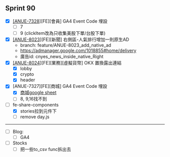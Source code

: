 ## Sprint 90

* [x] [\[ANUE-7328](https://cnyesrd.atlassian.net/browse/ANUE-7328)]\[FE][會員] GA4 Event Code 埋設
	* [ ] 7
	* [ ] 9 (clickItem改為只收集美股下單/台股下單)
* [x] [\[ANUE-8023](https://cnyesrd.atlassian.net/browse/ANUE-8023)]\[FE][新聞] 右側區-人氣排行增加一則原生AD
	* branch: feature/ANUE-8023_add_native_ad
	* https://admanager.google.com/1018855#home/delivery
	* 廣告id: cnyes_news_inside_native_Right
* [x] [\[ANUE-8024]()][FE][業務][虛擬貨幣] OKX 置換露出連結
	* [x] lobby
	* [x] crypto
	* [x] header
 * [x] [ANUE-7327\]\[FE\][商城] GA4 Event Code 埋設
	* [x]  [商城google sheet](https://docs.google.com/spreadsheets/d/1V80W0yDOsY9S3-Ci2nStJDBK9KWBDAjkMfGsA6qzfsg/edit#gid=417379691)
	* [ ] 8, 9,16找不到
* [ ] fe-share-components
	* [x] stories拉到元件下
	* [ ] remove day.js

---

* [ ] Blog: 
	* [ ] GA4
* [ ] Stocks
	* [ ] 把一些to_csv func拆出去
